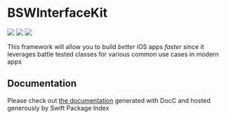 # BSWInterfaceKit 

![](https://img.shields.io/badge/dynamic/json?url=https%3A%2F%2Fwww.emergetools.com%2Fapi%2Fv2%2Fpublic_new_build%3FexampleId%3Dexamp_UL7jM2VDD22k%26platform%3Dios%26badgeOption%3Dmax_install_size_only&query=$.badgeMetadata&label=BSWInterfaceKit&logo=apple)
[![](https://img.shields.io/endpoint?url=https%3A%2F%2Fswiftpackageindex.com%2Fapi%2Fpackages%2Ftheleftbit%2FBSWInterfaceKit%2Fbadge%3Ftype%3Dswift-versions)](https://swiftpackageindex.com/theleftbit/BSWInterfaceKit)
[![](https://img.shields.io/endpoint?url=https%3A%2F%2Fswiftpackageindex.com%2Fapi%2Fpackages%2Ftheleftbit%2FBSWInterfaceKit%2Fbadge%3Ftype%3Dplatforms)](https://swiftpackageindex.com/theleftbit/BSWInterfaceKit)

This framework will allow you to build *better* iOS apps *faster* since it leverages battle tested classes for various common use cases in modern apps

## Documentation

Please check out [the documentation](https://swiftpackageindex.com/theleftbit/BSWInterfaceKit/documentation/) generated with DocC and hosted generously by Swift Package Index

